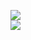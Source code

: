 [![](https://img.shields.io/badge/Made%20With-Github%20Spray-lightgrey.svg?style=for-the-badge&logo=github)](https://github.com/Annihil/github-spray#5116)  
[![](https://i.imgur.com/2DrTn0Z.gif)](https://github.com/Annihil/github-spray)